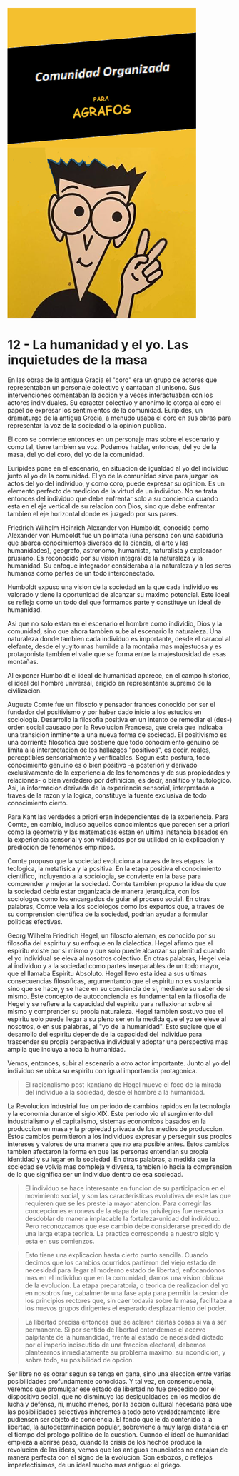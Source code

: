 ![](comunidad-organizada-para-agrafos.png)

# 12 - La humanidad y el yo. Las inquietudes de la masa

En las obras de la antigua Gracia el "coro" era un grupo de actores que representaban un personaje colectivo y cantaban
al unisono. Sus intervenciones comentaban la accion y a veces interactuaban con los actores individuales. Su caracter
colectivo y anonimo le otorga al coro el papel de expresar los sentimientos de la comunidad. Euripides, un dramaturgo
de la antigua Grecia, a menudo usaba el coro en sus obras para representar la voz de la sociedad o la opinion publica.

El coro se convierte entonces en un personaje mas sobre el escenario y como tal, tiene tambien su voz. Podemos hablar, 
entonces, del yo de la masa, del yo del coro, del yo de la comunidad.

Euripides pone en el escenario, en situacion de igualdad al yo del individuo junto al yo de la comunidad. El yo de la
comunidad sirve para juzgar los actos del yo del individuo, y como coro, puede expresar su opinion. Es un elemento
perfecto de medicion de la virtud de un individuo. No se trata entonces del individuo que debe enfrentar solo a 
su conciencia cuando esta en el eje vertical de su relacion con Dios, sino que debe enfrentar tambien el eje
horizontal donde es juzgado por sus pares.

Friedrich Wilhelm Heinrich Alexander von Humboldt, conocido como Alexander von Humboldt fue un polimata (una persona
con una sabiduria que abarca conocimientos diversos de la ciencia, el arte y las humanidades), geografo, astronomo,
humanista, naturalista y explorador prusiano. Es reconocido por su vision integral de la naturaleza y la humanidad.
Su enfoque integrador consideraba a la naturaleza y a los seres humanos como partes de un todo interconectado.

Humboldt expuso una vision de la sociedad en la que cada individuo es valorado y tiene la oportunidad de alcanzar
su maximo potencial. Este ideal se refleja como un todo del que formamos parte y constituye un ideal de humanidad.

Asi que no solo estan en el escenario el hombre como individio, Dios y la comunidad, sino que ahora tambien 
sube al escenario la naturaleza. Una naturaleza donde tambien cada individuo es importante, desde el caracol al
elefante, desde el yuyito mas humilde a la montaña mas majestuosa y es protagonista tambien el valle que se forma
entre la majestuosidad de esas montañas.

Al exponer Humboldt el ideal de humanidad aparece, en el campo historico, el ideal del hombre universal, erigido
en representante supremo de la civilizacion.

Auguste Comte fue un filosofo y pensador frances conocido por ser el fundador del positivismo y por haber dado inicio
a los estudios en sociologia. Desarrollo la filosofia positiva en un intento de remediar el (des-) orden social causado
por la Revolucion Francesa, que creia que indicaba una transicion inminente a una nueva forma de sociedad.
El positivismo es una corriente filosofica que sostiene que todo conocimiento genuino se limita a la interpretacion
de los hallazgos "positivos", es decir, reales, perceptibles sensorialmente y verificables. Segun esta postura, todo
conocimiento genuino es o bien positivo -a posteriori y derivado exclusivamente de la experiencia de los fenomenos
y de sus propiedades y relaciones- o bien verdadero por definicion, es decir, analitico y tautologico. Asi, la
informacion derivada de la experiencia sensorial, interpretada a traves de la razon y la logica, constituye la fuente
exclusiva de todo conocimiento cierto.

Para Kant las verdades a priori eran independientes de la experiencia. Para Comte, en cambio, incluso aquellos conocimientos
que parecen ser a priori como la geometria y las matematicas estan en ultima instancia basados en la experiencia
sensorial y son validados por su utilidad en la explicacion y prediccion de fenomenos empiricos.

Comte propuso que la sociedad evoluciona a traves de tres etapas: la teologica, la metafisica y la positiva. En la
etapa positiva el conocimiento cientifico, incluyendo a la sociologia, se convierte en la base para comprender
y mejorar la sociedad. Comte tambien propuso la idea de que la sociedad debia estar organizada de manera jerarquica,
con los sociologos como los encargados de guiar el proceso social. En otras palabras, Comte veia a los sociologos
como los expertos que, a traves de su comprension cientifica de la sociedad, podrian ayudar a formular politicas
efectivas.

Georg Wilhelm Friedrich Hegel, un filosofo aleman, es conocido por su filosofia del espiritu y su enfoque en la
dialectica. Hegel afirmo que el espiritu existe por si mismo y que solo puede alcanzar su plenitud cuando el yo
individual se eleva al nosotros colectivo.
En otras palabras, Hegel veia al individuo y a la sociedad como partes inseparables de un todo mayor, que el
llamaba Espiritu Absoluto.
Hegel llevo esta idea a sus ultimas consecuencias filosoficas, argumentando que el espiritu no es sustancia
sino que se hace, y se hace en su conciencia de si, mediante su saber de si mismo. Este concepto de autoconciencia
es fundamental en la filosofia de Hegel y se refiere a la capacidad del espiritu para reflexionar sobre si mismo
y comprender su propia naturaleza.
Hegel tambien sostuvo que el espiritu solo puede llegar a su pleno ser en la medida que el yo se eleve al nosotros,
o en sus palabras, al "yo de la humanidad". Esto sugiere que el desarrollo del espiritu depende de la capacidad del
individuo para trascender su propia perspectiva individual y adoptar una perspectiva mas amplia que incluya a toda
la humanidad.

Vemos, entonces, subir al escenario a otro actor importante. Junto al yo del individuo se ubica su espiritu con 
igual importancia protagonica.

> El racionalismo post-kantiano de Hegel mueve el foco de la mirada del individuo a la sociedad, desde el hombre
a la humanidad.

La Revolucion Industrial fue un periodo de cambios rapidos en la tecnologia y la economia durante el siglo XIX.
Este periodo vio el surgimiento del industrialismo y el capitalismo, sistemas economicos basados en la produccion
en masa y la propiedad privada de los medios de produccion. Estos cambios permitieron a los individuos expresar y
perseguir sus propios intereses y valores de una manera que no era posible antes. Estos cambios tambien afectaron
la forma en que las personas entendian su propia identidad y su lugar en la sociedad. En otras palabras, a medida
que la sociedad se volvia mas compleja y diversa, tambien lo hacia la comprension de lo que significa ser un
individuo dentro de esa sociedad.

> El individuo se hace interesante en funcion de su participacion en el movimiento social, y son las caracteristicas
> evolutivas de este las que requieren que se les preste la mayor atencion. Para corregir las concepciones erroneas
> de la etapa de los privilegios fue necesario desdoblar de manera implacable la fortaleza-unidad del individuo. Pero
> reconozcamos que ese cambio debe considerarse precedido de una larga etapa teorica. La practica corresponde a nuestro
> siglo y esta en sus comienzos.

> Esto tiene una explicacion hasta cierto punto sencilla. Cuando decimos que los cambios ocurridos partieron del viejo
> estado de necesidad para llegar al moderno estado de libertad, enfocandonos mas en el individuo que en la comunidad,
> damos una vision oblicua de la evolucion. La etapa preparatoria, o teorica de realizacion del yo en nosotros fue,
> cabalmente una fase apta para permitir la cesion de los principios rectores que, sin caer todavia sobre la masa,
> facilitaba a los nuevos grupos dirigentes el esperado desplazamiento del poder.

> La libertad precisa entonces que se aclaren ciertas cosas si va a ser permanente. Si por sentido de libertad entendemos
> el acervo palpitante de la humandidad, frente al estado de necesidad dictado por el imperio indiscutido de una
> fraccion electoral, debemos plantearnos inmediatamente su problema maximo: su incondicion, y sobre todo, su
> posibilidad de opcion.

Ser libre no es obrar segun se tenga en gana, sino una eleccion entre varias posibilidades profundamente conocidas.
Y tal vez, en consencuencia, veremos que promulgar ese estado de libertad no fue precedido por el dispositivo social,
que no disminuyo las desigualdades en los medios de lucha y defensa, ni, mucho menos, por la accion cultural necesaria
para uqe las posibilidades selectivas inherentes a todo acto verdaderamente libre pudiensen ser objeto de conciencia.
El fondo que le da contenido a la libertad, la autodeterminacion popular, sobreviene a muy larga distancia en el tiempo
del prologo politico de la cuestion. Cuando el ideal de humanidad empieza a abrirse paso, cuando la crisis de los
hechos produce la revolucion de las ideas, vemos que los antiguos enunciados no encajan de manera perfecta con el
signo de la evolucion. Son esbozos, o reflejos imperfectisimos, de un ideal mucho mas antiguo: el griego.
